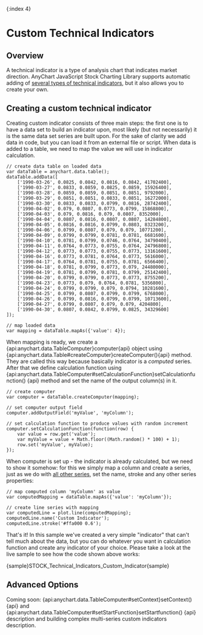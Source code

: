{:index 4}

# Custom Technical Indicators

## Overview

A technical indicator is a type of analysis chart that indicates market direction. AnyChart JavaScript Stock Charting Library supports automatic adding of [several types of technical indicators](Supported_Technical_Indicators), but it also allows you to create your own.

## Creating a custom technical indicator

Creating custom indicator consists of three main steps: the first one is to have a data set to build an indicator upon, most likely (but not necessarily) it is the same data set series are built upon. For the sake of clarity we add data in code, but you can load it from an external file or script. When data is added to a table, we need to map the value we will use in indicator calculation.

```
// create data table on loaded data
var dataTable = anychart.data.table();
dataTable.addData([
    ['1990-03-26', 0.0825, 0.0842, 0.0816, 0.0842, 41702400],
    ['1990-03-27', 0.0833, 0.0859, 0.0825, 0.0859, 15926400],
    ['1990-03-28', 0.0859, 0.0859, 0.0851, 0.0851, 9792000],
    ['1990-03-29', 0.0851, 0.0851, 0.0833, 0.0851, 16272000],
    ['1990-03-30', 0.0833, 0.0833, 0.0799, 0.0816, 28742400],
    ['1990-04-02', 0.079, 0.0807, 0.0773, 0.0799, 15868800],
    ['1990-04-03', 0.079, 0.0816, 0.079, 0.0807, 8352000],
    ['1990-04-04', 0.0807, 0.0816, 0.0807, 0.0807, 14284800],
    ['1990-04-05', 0.0816, 0.0816, 0.0799, 0.0803, 8323200],
    ['1990-04-06', 0.0799, 0.0807, 0.079, 0.079, 10771200],
    ['1990-04-09', 0.0799, 0.0799, 0.0781, 0.0781, 6681600],
    ['1990-04-10', 0.0781, 0.0799, 0.0746, 0.0764, 34790400],
    ['1990-04-11', 0.0764, 0.0773, 0.0755, 0.0764, 24796800],
    ['1990-04-12', 0.0773, 0.0773, 0.0755, 0.0773, 13161600],
    ['1990-04-16', 0.0773, 0.0781, 0.0764, 0.0773, 5616000],
    ['1990-04-17', 0.0764, 0.0781, 0.0755, 0.0781, 6566400],
    ['1990-04-18', 0.0781, 0.0799, 0.0773, 0.079, 24480000],
    ['1990-04-19', 0.0781, 0.0799, 0.0781, 0.0799, 25142400],
    ['1990-04-20', 0.0799, 0.0799, 0.0773, 0.0773, 8755200],
    ['1990-04-23', 0.0773, 0.079, 0.0764, 0.0781, 5356800],
    ['1990-04-24', 0.0799, 0.0799, 0.079, 0.0794, 10281600],
    ['1990-04-25', 0.0799, 0.0807, 0.0799, 0.0799, 6768000],
    ['1990-04-26', 0.0799, 0.0816, 0.0799, 0.0799, 10713600],
    ['1990-04-27', 0.0799, 0.0807, 0.079, 0.079, 4204800],
    ['1990-04-30', 0.0807, 0.0842, 0.0799, 0.0825, 34329600]
]);

// map loaded data
var mapping = dataTable.mapAs({'value': 4});
```

When mapping is ready, we create a {api:anychart.data.TableComputer}computer{api} object using {api:anychart.data.Table#createComputer}createComputer(){api} method. They are called this way because basically indicator is a *computed* series. After that we define calculation function using {api:anychart.data.TableComputer#setCalculationFunction}setCalculationfunction() {api} method and set the name of the output column(s) in it.

```
// create computer
var computer = dataTable.createComputer(mapping);

// set computer output field
computer.addOutputField('myValue', 'myColumn');

// set calculation function to produce values with random increment
computer.setCalculationFunction(function(row) {
    var value = row.get('value');
    var myValue = value + Math.floor((Math.random() * 100) + 1);
    row.set('myValue', myValue);
});
```

When computer is set up - the indicator is already calculated, but we need to show it somehow: for this we simply map a column and create a series, just as we do with [all other series](../Data), set the name, stroke and any other series properties:

```
// map computed column 'myColumn' as value
var computedMapping = dataTable.mapAs({'value': 'myColumn'});

// create line series with mapping
var computedLine = plot.line(computedMapping);
computedLine.name('Custom Indicator');
computedLine.stroke('#ffa000 0.6');
```

That's it! In this sample we've created a very simple "indicator" that can't tell much about the data, but you can do whatever you want in calculation function and create any indicator of your choice. Please take a look at the live sample to see how the code shown above works:

{sample}STOCK\_Technical\_Indicators\_Custom\_Indicator{sample}

## Advanced Options

Coming soon: {api:anychart.data.TableComputer#setContext}setContext(){api} and {api:anychart.data.TableComputer#setStartFunction}setStartfunction() {api} description and building complex multi-series custom indicators description.